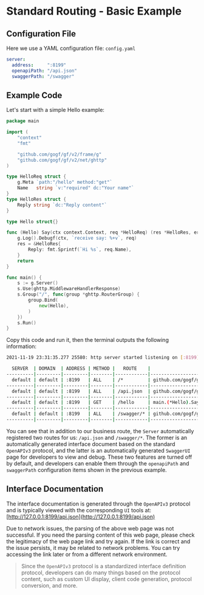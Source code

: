 # Standard Routing - Basic Example

## Configuration File

Here we use a YAML configuration file: `config.yaml`

```yaml
server:
  address:     ":8199"
  openapiPath: "/api.json"
  swaggerPath: "/swagger"
```

## Example Code

Let's start with a simple Hello example:

```go
package main

import (
    "context"
    "fmt"

    "github.com/gogf/gf/v2/frame/g"
    "github.com/gogf/gf/v2/net/ghttp"
)

type HelloReq struct {
    g.Meta `path:"/hello" method:"get"`
    Name   string `v:"required" dc:"Your name"`
}
type HelloRes struct {
    Reply string `dc:"Reply content"`
}

type Hello struct{}

func (Hello) Say(ctx context.Context, req *HelloReq) (res *HelloRes, err error) {
    g.Log().Debugf(ctx, `receive say: %+v`, req)
    res = &HelloRes{
        Reply: fmt.Sprintf(`Hi %s`, req.Name),
    }
    return
}

func main() {
    s := g.Server()
    s.Use(ghttp.MiddlewareHandlerResponse)
    s.Group("/", func(group *ghttp.RouterGroup) {
        group.Bind(
            new(Hello),
        )
    })
    s.Run()
}
```

Copy this code and run it, then the terminal outputs the following information:

```bash
2021-11-19 23:31:35.277 25580: http server started listening on [:8199]

  SERVER  | DOMAIN  | ADDRESS | METHOD |   ROUTE    |                          HANDLER                          |    MIDDLEWARE      
----------|---------|---------|--------|------------|-----------------------------------------------------------|--------------------
  default | default | :8199   | ALL    | /*         | github.com/gogf/gf/v2/net/ghttp.MiddlewareHandlerResponse | GLOBAL MIDDLEWARE  
----------|---------|---------|--------|------------|-----------------------------------------------------------|--------------------
  default | default | :8199   | ALL    | /api.json  | github.com/gogf/gf/v2/net/ghttp.(*Server).openapiSpec-fm  |                    
----------|---------|---------|--------|------------|-----------------------------------------------------------|--------------------
  default | default | :8199   | GET    | /hello     | main.(*Hello).Say                                         |                    
----------|---------|---------|--------|------------|-----------------------------------------------------------|--------------------
  default | default | :8199   | ALL    | /swagger/* | github.com/gogf/gf/v2/net/ghttp.(*Server).swaggerUI-fm    | HOOK_BEFORE_SERVE  
----------|---------|---------|--------|------------|-----------------------------------------------------------|--------------------
```

You can see that in addition to our business route, the `Server` automatically registered two routes for us: `/api.json` and `/swagger/*`. The former is an automatically generated interface document based on the standard `OpenAPIv3` protocol, and the latter is an automatically generated `SwaggerUI` page for developers to view and debug. These two features are turned off by default, and developers can enable them through the `openapiPath` and `swaggerPath` configuration items shown in the previous example.

## Interface Documentation

The interface documentation is generated through the `OpenAPIv3` protocol and is typically viewed with the corresponding `UI` tools at: [http://127.0.0.1:8199/api.json](http://127.0.0.1:8199/api.json)

Due to network issues, the parsing of the above web page was not successful. If you need the parsing content of this web page, please check the legitimacy of the web page link and try again. If the link is correct and the issue persists, it may be related to network problems. You can try accessing the link later or from a different network environment.

> Since the `OpenAPIv3` protocol is a standardized interface definition protocol, developers can do many things based on the protocol content, such as custom UI display, client code generation, protocol conversion, and more.
